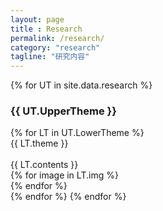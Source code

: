 ```yaml
---
layout: page
title : Research
permalink: /research/
category: "research"
tagline: "研究内容"
---
```


<div>
{% for UT in site.data.research %}
    <h3 class="member-role"><span>{{ UT.UpperTheme }}</span></h3>
    {% for LT in UT.LowerTheme %}
        <div class="research-area">
            <div class="research-theme">{{ LT.theme }}</div><BR>
            <div class="research-content">{{ LT.contents }}</div>
            {% for image in LT.img %}
                <div class="research-img" style="background: url({{ site.baseurl }}/image/{{ image }})"></div>
            {% endfor %}
        </div>
    {% endfor %}
{% endfor %}
</div>